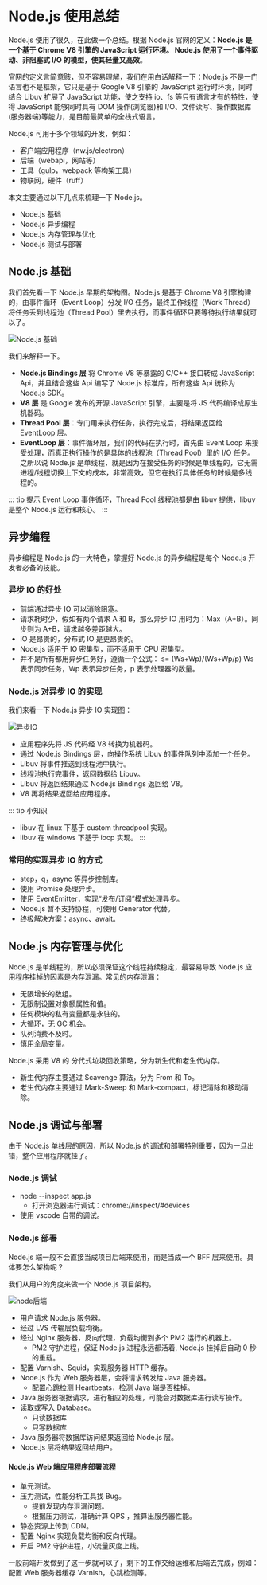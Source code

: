 # Node.js 使用总结

Node.js 使用了很久，在此做一个总结。根据 Node.js 官网的定义：**Node.js 是一个基于 Chrome V8 引擎的 JavaScript 运行环境。 Node.js 使用了一个事件驱动、非阻塞式 I/O 的模型，使其轻量又高效**。

官网的定义言简意赅，但不容易理解，我们在用白话解释一下：Node.js 不是一门语言也不是框架，它只是基于 Google V8 引擎的 JavaScript 运行时环境，同时结合 Libuv 扩展了 JavaScript 功能，使之支持 io、fs 等只有语言才有的特性，使得 JavaScript 能够同时具有 DOM 操作(浏览器)和 I/O、文件读写、操作数据库(服务器端)等能力，是目前最简单的全栈式语言。

Node.js 可用于多个领域的开发，例如：

- 客户端应用程序（nw.js/electron）
- 后端（webapi，网站等）
- 工具（gulp，webpack 等构架工具）
- 物联网，硬件（ruff）

本文主要通过以下几点来梳理一下 Node.js。

- Node.js 基础
- Node.js 异步编程
- Node.js 内存管理与优化
- Node.js 测试与部署

## Node.js 基础

 我们首先看一下 Node.js 早期的架构图。Node.js 是基于 Chrome V8 引擎构建的，由事件循环（Event Loop）分发 I/O 任务，最终工作线程（Work Thread）将任务丢到线程池（Thread Pool）里去执行，而事件循环只要等待执行结果就可以了。

![Node.js 基础](https://static.cnodejs.org/Fh2MIT1r4YStGl9ZEEzt7N4lEbqX)

我们来解释一下。

- **Node.js Bindings 层** 将 Chrome V8 等暴露的 C/C++ 接口转成 JavaScript Api，并且结合这些 Api 编写了 Node.js 标准库，所有这些 Api 统称为 Node.js SDK。
- **V8 层** 是 Google 发布的开源 JavaScript 引擎，主要是将 JS 代码编译成原生机器码。
- **Thread Pool 层**：专门用来执行任务，执行完成后，将结果返回给 EventLoop 层。
- **EventLoop 层**：事件循环层，我们的代码在执行时，首先由 Event Loop 来接受处理，而真正执行操作的是具体的线程池（Thread Pool）里的 I/O 任务。之所以说 Node.js 是单线程，就是因为在接受任务的时候是单线程的，它无需进程/线程切换上下文的成本，非常高效，但它在执行具体任务的时候是多线程的。

::: tip 提示
Event Loop 事件循环，Thread Pool 线程池都是由 libuv 提供，libuv 是整个 Node.js 运行和核心。
:::

## 异步编程

异步编程是 Node.js 的一大特色，掌握好 Node.js 的异步编程是每个 Node.js 开发者必备的技能。

### 异步 IO 的好处

- 前端通过异步 IO 可以消除阻塞。
- 请求耗时少，假如有两个请求 A 和 B，那么异步 IO 用时为：Max（A+B）。同步则为 A+B，请求越多差距越大。
- IO 是昂贵的，分布式 IO 是更昂贵的。
- Node.js 适用于 IO 密集型，而不适用于 CPU 密集型。
- 并不是所有都用异步任务好，遵循一个公式： s= (Ws+Wp)/(Ws+Wp/p) Ws 表示同步任务，Wp 表示异步任务，p 表示处理器的数量。

### Node.js 对异步 IO 的实现

我们来看一下 Node.js 异步 IO 实现图：

![异步IO](/blog/node-async.png)

- 应用程序先将 JS 代码经 V8 转换为机器码。
- 通过 Node.js Bindings 层，向操作系统 Libuv 的事件队列中添加一个任务。
- Libuv 将事件推送到线程池中执行。
- 线程池执行完事件，返回数据给 Libuv。
- Libuv 将返回结果通过 Node.js Bindings 返回给 V8。
- V8 再将结果返回给应用程序。

::: tip 小知识

- libuv 在 linux 下基于 custom threadpool 实现。
- libuv 在 windows 下基于 iocp 实现。
:::

### 常用的实现异步 IO 的方式

- step，q，async 等异步控制库。
- 使用 Promise 处理异步。
- 使用 EventEmitter，实现“发布/订阅”模式处理异步。
- Node.js 暂不支持协程，可使用 Generator 代替。
- 终极解决方案：async、await。

## Node.js 内存管理与优化

Node.js 是单线程的，所以必须保证这个线程持续稳定，最容易导致 Node.js 应用程序挂掉的因素是内存泄漏。常见的内存泄漏：

- 无限增长的数组。
- 无限制设置对象额属性和值。
- 任何模块的私有变量都是永驻的。
- 大循环，无 GC 机会。
- 队列消费不及时。
- 慎用全局变量。

Node.js 采用 V8 的 分代式垃圾回收策略，分为新生代和老生代内存。

- 新生代内存主要通过 Scavenge 算法，分为 From 和 To。
- 老生代内存主要通过 Mark-Sweep 和 Mark-compact，标记清除和移动清除。

## Node.js 调试与部署

由于 Node.js 单线层的原因，所以 Node.js 的调试和部署特别重要，因为一旦出错，整个应用程序就挂了。

### Node.js 调试

- node --inspect app.js
  - 打开浏览器进行调试：chrome://inspect/#devices
- 使用 vscode 自带的调试。

### Node.js 部署

Node.js 端一般不会直接当成项目后端来使用，而是当成一个 BFF 层来使用。具体要怎么架构呢？

我们从用户的角度来做一个 Node.js 项目架构。

![node后端](node-backend.png)

- 用户请求 Node.js 服务器。
- 经过 LVS 传输层负载均衡。
- 经过 Nginx 服务器，反向代理，负载均衡到多个 PM2 运行的机器上。
  - PM2 守护进程，保证 Node.js 进程永远都活着, Node.js 挂掉后自动 0 秒的重载。
- 配置 Varnish、Squid，实现服务器 HTTP 缓存。
- Node.js 作为 Web 服务器层，会将请求转发给 Java 服务器。
  - 配置心跳检测 Heartbeats，检测 Java 端是否挂掉。
- Java 服务器根据请求，进行相应的处理，可能会对数据库进行读写操作。
- 读取或写入 Database。
  - 只读数据库
  - 只写数据库
- Java 服务器将数据库访问结果返回给 Node.js 层。
- Node.js 层将结果返回给用户。

#### Node.js Web 端应用程序部署流程

- 单元测试。
- 压力测试，性能分析工具找 Bug。
  - 提前发现内存泄漏问题。
  - 根据压力测试，准确计算 QPS ，推算出服务器性能。
- 静态资源上传到 CDN。
- 配置 Nginx 实现负载均衡和反向代理。
- 开启 PM2 守护进程，小流量灰度上线。

一般前端开发做到了这一步就可以了，剩下的工作交给运维和后端去完成，例如：配置 Web 服务器缓存 Varnish，心跳检测等。
